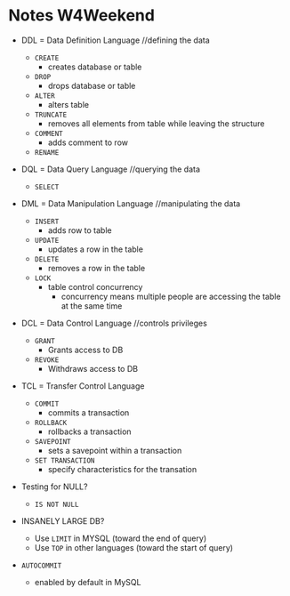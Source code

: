 # Notes W4Weekend

- DDL = Data  Definition Language //defining the data
    - `CREATE`
        - creates database or table
    - `DROP`
        - drops database or table
    - `ALTER`
        - alters table
    - `TRUNCATE`
        - removes all elements from table while leaving the structure
    - `COMMENT`
        - adds comment to row
    - `RENAME`
- DQL = Data Query Language //querying the data
    - `SELECT`
- DML = Data Manipulation Language //manipulating the data
    - `INSERT`
        - adds row to table
    - `UPDATE`
        - updates a row in the table
    - `DELETE`
        - removes a row in the table
    - `LOCK`
        - table control concurrency
            - concurrency means multiple people are accessing the table at the same time
- DCL = Data Control Language //controls privileges 
    - `GRANT`
        - Grants access to DB
    - `REVOKE`
        - Withdraws access to DB
- TCL = Transfer Control Language
    - `COMMIT`
        - commits a transaction
    - `ROLLBACK`
        - rollbacks a transaction
    - `SAVEPOINT`
        - sets a savepoint within a transaction
    - `SET TRANSACTION`
        - specify characteristics for the transation

- Testing for NULL?
    - `IS NOT NULL`

- INSANELY LARGE DB?
    - Use `LIMIT` in MYSQL (toward the end of query)
    - Use `TOP` in other languages (toward the start of query)

- `AUTOCOMMIT`
    - enabled by default in MySQL